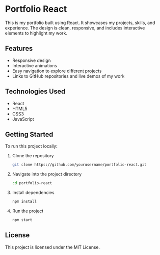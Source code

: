# Portfolio React

This is my portfolio built using React. It showcases my projects, skills, and experience. The design is clean, responsive, and includes interactive elements to highlight my work.

## Features
- Responsive design
- Interactive animations
- Easy navigation to explore different projects
- Links to GitHub repositories and live demos of my work

## Technologies Used
- React
- HTML5
- CSS3
- JavaScript

## Getting Started

To run this project locally:

1. Clone the repository
    ```bash
    git clone https://github.com/yourusername/portfolio-react.git
    ```

2. Navigate into the project directory
    ```bash
    cd portfolio-react
    ```

3. Install dependencies
    ```bash
    npm install
    ```

4. Run the project
    ```bash
    npm start
    ```

## License

This project is licensed under the MIT License.
#
 
